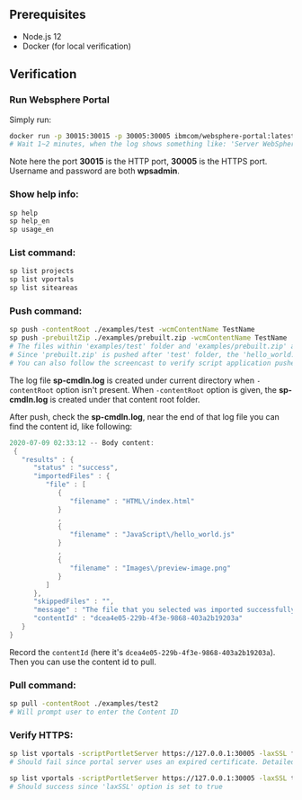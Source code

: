## Prerequisites

- Node.js 12
- Docker (for local verification)


## Verification

### Run Websphere Portal

Simply run:

```bash
docker run -p 30015:30015 -p 30005:30005 ibmcom/websphere-portal:latest
# Wait 1~2 minutes, when the log shows something like: 'Server WebSphere_Portal open for e-business; process id is 118', the portal server is started
```

Note here the port **30015** is the HTTP port, **30005** is the HTTPS port. Username and password are both **wpsadmin**.

### Show help info:

```bash
sp help
sp help_en
sp usage_en
```

### List command:

```bash
sp list projects
sp list vportals
sp list siteareas
```

### Push command:

```bash
sp push -contentRoot ./examples/test -wcmContentName TestName
sp push -prebuiltZip ./examples/prebuilt.zip -wcmContentName TestName
# The files within 'examples/test' folder and 'examples/prebuilt.zip' are mostly same, except 'hello_world.js'
# Since 'prebuilt.zip' is pushed after 'test' folder, the 'hello_world.js' within 'prebuilt.zip' will be stored in portal server
# You can also follow the screencast to verify script application pushed successfully: https://take.ms/3uHbK
```

The log file **sp-cmdln.log** is created under current directory when `-contentRoot` option isn't present. When  `-contentRoot` option is given, the **sp-cmdln.log** is created under that content root folder.

After push, check the **sp-cmdln.log**, near the end of that log file you can find the content id, like following:

```verilog
2020-07-09 02:33:12 -- Body content: 
 {
   "results" : {
      "status" : "success",
      "importedFiles" : {
         "file" : [
            {
               "filename" : "HTML\/index.html"
            }
            ,
            {
               "filename" : "JavaScript\/hello_world.js"
            }
            ,
            {
               "filename" : "Images\/preview-image.png"
            }
         ]
      },
      "skippedFiles" : "",
      "message" : "The file that you selected was imported successfully.",
      "contentId" : "dcea4e05-229b-4f3e-9868-403a2b19203a"
   }
}
```

Record the `contentId` (here it's `dcea4e05-229b-4f3e-9868-403a2b19203a`). Then you can use the content id to pull.

### Pull command:

```bash
sp pull -contentRoot ./examples/test2
# Will prompt user to enter the Content ID 
```

### Verify HTTPS:

```bash
sp list vportals -scriptPortletServer https://127.0.0.1:30005 -laxSSL false
# Should fail since portal server uses an expired certificate. Detailed error log is in 'sp-cmdln.log'
```

```bash
sp list vportals -scriptPortletServer https://127.0.0.1:30005 -laxSSL true
# Should success since 'laxSSL' option is set to true
```

